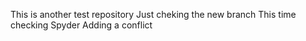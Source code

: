 This is another test repository
Just cheking the new branch
This time checking Spyder
Adding a conflict
